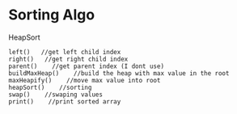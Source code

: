 # Sorting Algo

HeapSort

	left()   //get left child index
	right()   //get right child index
	parent()    //get parent index (I dont use)
	buildMaxHeap()    //build the heap with max value in the root
	maxHeapify()    //move max value into root
	heapSort()    //sorting
	swap()    //swaping values
	print()    //print sorted array
